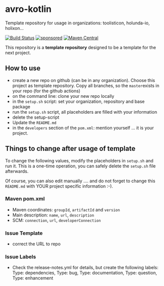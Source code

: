 # avro-kotlin

Template repository for usage in organizations: toolisticon, holunda-io, holixon...

[![Build Status](https://github.com/toolisticon/avro-kotlin/workflows/Development%20branches/badge.svg)](https://github.com/toolisticon/avro-kotlin/actions)
[![sponsored](https://img.shields.io/badge/sponsoredBy-Holisticon-RED.svg)](https://holisticon.de/)
[![Maven Central](https://maven-badges.herokuapp.com/maven-central/io.toolisticon.lib/avro-kotlin/badge.svg)](https://maven-badges.herokuapp.com/maven-central/io.toolisticon.lib/avro-kotlin)

This repository is a **template repository** designed to be a template for the next project.

## How to use

* create a new repo on github (can be in any organization). Choose this project as template repository. Copy all branches, so the `master`exists in your repo (for the github actions)
* on the command line: clone your new repo locally
* in the `setup.sh` script: set your organization, repository and base package
* run the `setup.sh` script, all placeholders are filled with your information
* delete the setup-script
* Update the `README.md`
* in the `developers` section of the `pom.xml`: mention yourself ... it is your project.

## Things to change after usage of template

To change the following values, modify the placeholders in `setup.sh` and run it.
This is a one-time operation, you can safely delete the `setup.sh` file afterwards.

Of course, you can also edit manually .... and do not forget to change this `README.md` with YOUR project specific information :-).

### Maven pom.xml 

* Maven coordinates: `groupId`, `artifactId` and `version`
* Main description: `name`, `url`, `description`
* SCM: `connection`, `url`, `developerConnection`

### Issue Template

* correct the URL to repo

### Issue Labels

* Check the release-notes.yml for details, but create the following labels: Type: dependencies, Type: bug, Type: documentation, Type: question, Type: enhancement

